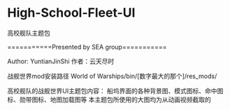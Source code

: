 # High-School-Fleet-UI
高校舰队主题包

===========Presented by SEA group===========

Author: YuntianJinShi
作者：云天尽时

战舰世界mod安装路径
World of Warships/bin/[数字最大的那个]/res_mods/

高校舰队的战舰世界UI主题包内容： 船坞界面的各种背景图、模式图标、命中图标、勋带图标、地图加载图等
本主题包所使用的大图均为从动画视频截取的
